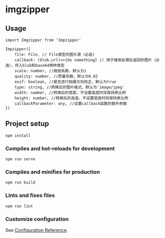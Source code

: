 # imgzipper

## Usage

```
import Imgzipper from 'Impzipper'

Impzipper({
    file: File, // File类型的图片源（必选)
    callback: (blob,url)=>{do something} // 用于接收处理后返回的图片（必选），传入blob和base64两种类型
	scale: number, //缩放系数，默认为1
	quality: number, //质量系数，默认为0.82
	exif: boolean, //是否进行拍摄方向校正，默认为true
	type: string, //转换后的图片格式，默认为'image/jpeg'
	width: number, //转换后的宽度，不设置高度时将保持原比例
	height: number, //转换后的高度，不设置宽度时将保持原比例
	callbackParameter: any, //设置callback函数的额外参数
})
```

## Project setup

```
npm install
```

### Compiles and hot-reloads for development

```
npm run serve
```

### Compiles and minifies for production

```
npm run build
```

### Lints and fixes files

```
npm run lint
```

### Customize configuration

See [Configuration Reference](https://cli.vuejs.org/config/).
